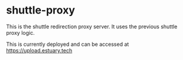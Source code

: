 # shuttle-proxy

This is the shuttle redirection proxy server. It uses the previous shuttle proxy logic.

This is currently deployed and can be accessed at https://upload.estuary.tech
